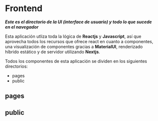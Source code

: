 # Frontend

***Este es el directorio de la UI (interface de usuario) y todo lo que sucede en el navegador***

Esta aplicación utliza toda la lógica de **Reactjs** y **Javascript**, así que aprovecha todos los recursos que ofrece react en cuanto a componentes, una visualización de componentes gracias a **MaterialUI**, renderizado híbrido estático y de servidor utilizando **Nextjs**. 

Todos los componentes de esta aplicación se dividen en los siguientes directorios:
* pages
* public

## pages

## public
